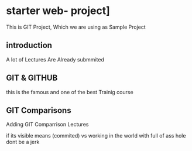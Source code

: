 # starter web- project]
This is GIT Project, Which we are using as Sample Project

## introduction
A lot of Lectures Are Already submmited

## GIT & GITHUB
this is the famous and one of the best Trainig course


## GIT Comparisons
Adding GIT Comparrison Lectures

if its visible means (commited) vs working
in the world with full of ass hole dont be a jerk
